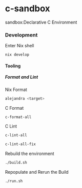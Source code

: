 # c-sandbox
sandbox:Declarative C Environment

### Development
Enter Nix shell
```sh
nix develop
```

#### Tooling
##### Format and Lint
Nix Format
```sh
alejandra <target>
```

C Format
```sh
c-format-all
```

C Lint
```sh
c-lint-all

c-lint-all-fix
```

Rebuild the environment
```sh
./build.sh
```

Repopulate and Rerun the Build
```sh
./run.sh
```
